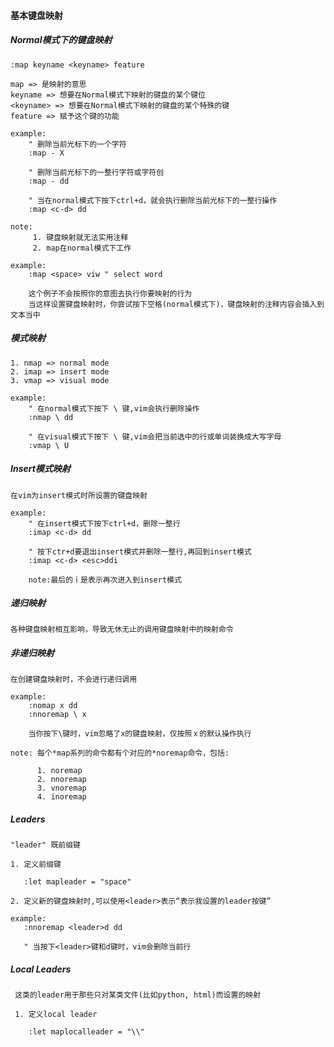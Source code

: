#### 基本键盘映射

##### Normal模式下的键盘映射

>
    :map keyname <keyname> feature

    map => 是映射的意思
    keyname => 想要在Normal模式下映射的键盘的某个键位
    <keyname> => 想要在Normal模式下映射的键盘的某个特殊的键
    feature => 赋予这个键的功能

    example:
        " 删除当前光标下的一个字符
        :map - X

        " 删除当前光标下的一整行字符或字符创
        :map - dd

        " 当在normal模式下按下ctrl+d，就会执行删除当前光标下的一整行操作
        :map <c-d> dd

    note: 
         1. 键盘映射就无法实用注释
         2. map在normal模式下工作

    example:
        :map <space> viw " select word

        这个例子不会按照你的意图去执行你要映射的行为
        当这样设置键盘映射时，你尝试按下空格(normal模式下)，键盘映射的注释内容会插入到文本当中

##### 模式映射

>
    1. nmap => normal mode
    2. imap => insert mode
    3. vmap => visual mode

    example:
        " 在normal模式下按下 \ 键,vim会执行删除操作
        :nmap \ dd

        " 在visual模式下按下 \ 键,vim会把当前选中的行或单词装换成大写字母
        :vmap \ U

##### Insert模式映射

>
    在vim为insert模式时所设置的键盘映射

    example:
        " 在insert模式下按下ctrl+d，删除一整行
        :imap <c-d> dd

        " 按下ctr+d要退出insert模式并删除一整行,再回到insert模式
        :imap <c-d> <esc>ddi

        note:最后的ｉ是表示再次进入到insert模式

##### 递归映射

>
    各种键盘映射相互影响，导致无休无止的调用键盘映射中的映射命令

##### 非递归映射

>
    在创建键盘映射时，不会进行递归调用

    example:
        :nomap x dd
        :nnoremap \ x

        当你按下\键时，vim忽略了x的键盘映射，仅按照ｘ的默认操作执行

    note: 每个*map系列的命令都有个对应的*noremap命令，包括:
          
          1. noremap
          2. nnoremap
          3. vnoremap
          4. inoremap

##### Leaders

>
    "leader" 既前缀键

    1. 定义前缀键

       :let mapleader = "space"

    2. 定义新的键盘映射时,可以使用<leader>表示“表示我设置的leader按键”

    example:
       :nnoremap <leader>d dd

       " 当按下<leader>键和d键时，vim会删除当前行

##### Local Leaders

>
     这类的leader用于那些只对某类文件(比如python, html)而设置的映射

     1. 定义local leader

        :let maplocalleader = "\\"

